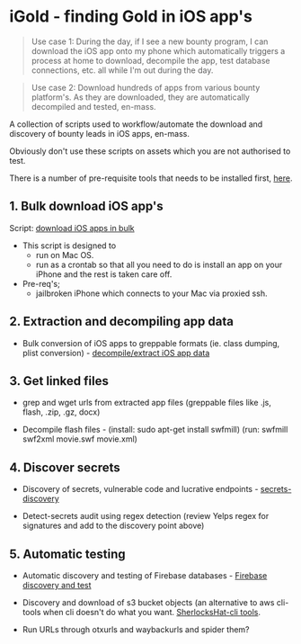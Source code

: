# iGold - finding Gold in iOS app's

>Use case 1: During the day, if I see a new bounty program, I can download the iOS app onto my phone which automatically triggers a process at home to download, decompile the app, test database connections, etc. all while I'm out during the day. 

>Use case 2: Download hundreds of apps from various bounty platform's. As they are downloaded, they are automatically decompiled and tested, en-mass. 

A collection of scripts used to workflow/automate the download and discovery of bounty leads in iOS apps, en-mass. 

Obviously don't use these scripts on assets which you are not authorised to test. 

There is a number of pre-requisite tools that needs to be installed first, [here](https://github.com/SherlocksHat/iGold/blob/master/install.sh). 

## 1. Bulk download iOS app's

Script: [download iOS apps in bulk](https://github.com/SherlocksHat/iGold/blob/master/scripts/1-iOS-bulk-regular-download.sh)
  * This script is designed to
    * run on Mac OS.
    * run as a crontab so that all you need to do is install an app on your iPhone and the rest is taken care off. 
   * Pre-req's; 
     * jailbroken iPhone which connects to your Mac via proxied ssh.
     
## 2. Extraction and decompiling app data

 * Bulk conversion of iOS apps to greppable formats (ie. class dumping, plist conversion) - [decompile/extract iOS app data](https://github.com/SherlocksHat/iGold/blob/master/scripts/2-iOS-bulk-conversion.sh)
 
## 3. Get linked files

 * grep and wget urls from extracted app files (greppable files like .js, flash, .zip, .gz, docx) 
 
 * Decompile flash files - (install: sudo apt-get install swfmill) (run: swfmill swf2xml movie.swf movie.xml)

## 4. Discover secrets

 * Discovery of secrets, vulnerable code and lucrative endpoints - [secrets-discovery](https://github.com/SherlocksHat/iGold/blob/master/scripts/6-interesting-urls.sh)

 * Detect-secrets audit using regex detection (review Yelps regex for signatures and add to the discovery point above)
 
 ## 5. Automatic testing
 * Automatic discovery and testing of Firebase databases - [Firebase discovery and test](https://github.com/SherlocksHat/iGold/blob/master/scripts/3-firebase-discover-test.sh)
  
 * Discovery and download of s3 bucket objects (an alternative to aws cli-tools when cli doesn't do what you want. [SherlocksHat-cli tools](https://github.com/SherlocksHat/iGold/blob/master/scripts/5-s3-bucket-list-objects.sh). 
 
 * Run URLs through otxurls and waybackurls and spider them?
